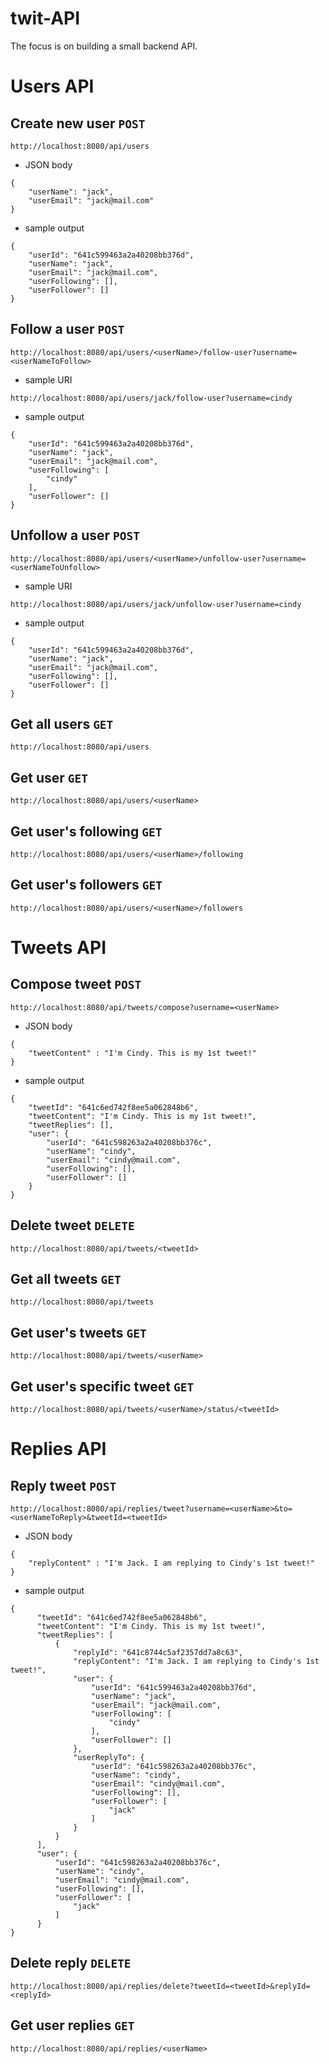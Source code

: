# twit-API

The focus is on building a small backend API.

# Users API

## Create new user `POST`
  ```
  http://localhost:8080/api/users
  ```
  - JSON body
  ```
  {
      "userName": "jack",
      "userEmail": "jack@mail.com"
  }
  ```
  - sample output
  ```
  {
      "userId": "641c599463a2a40208bb376d",
      "userName": "jack",
      "userEmail": "jack@mail.com",
      "userFollowing": [],
      "userFollower": []
  }
  ```

## Follow a user `POST`
  ```
  http://localhost:8080/api/users/<userName>/follow-user?username=<userNameToFollow>
  ```
  - sample URI
  ```
  http://localhost:8080/api/users/jack/follow-user?username=cindy
  ```
  - sample output
  ```
  {
      "userId": "641c599463a2a40208bb376d",
      "userName": "jack",
      "userEmail": "jack@mail.com",
      "userFollowing": [
          "cindy"
      ],
      "userFollower": []
  }
  ```

## Unfollow a user `POST`
  ```
  http://localhost:8080/api/users/<userName>/unfollow-user?username=<userNameToUnfollow>
  ```
  - sample URI
  ```
  http://localhost:8080/api/users/jack/unfollow-user?username=cindy
  ```
  - sample output
  ```
  {
      "userId": "641c599463a2a40208bb376d",
      "userName": "jack",
      "userEmail": "jack@mail.com",
      "userFollowing": [],
      "userFollower": []
  }
  ```
  
## Get all users `GET`
  ```
  http://localhost:8080/api/users
  ```
## Get user `GET`
  ```
  http://localhost:8080/api/users/<userName>
  ```
## Get user's following `GET`
  ```
  http://localhost:8080/api/users/<userName>/following
  ```
## Get user's followers `GET`
  ```
  http://localhost:8080/api/users/<userName>/followers
  ```


# Tweets API

## Compose tweet `POST`
  ```
  http://localhost:8080/api/tweets/compose?username=<userName>
  ```
  - JSON body
  ```
  {
      "tweetContent" : "I'm Cindy. This is my 1st tweet!"
  }
   ```
  - sample output
  ```
  {
      "tweetId": "641c6ed742f8ee5a062848b6",
      "tweetContent": "I'm Cindy. This is my 1st tweet!",
      "tweetReplies": [],
      "user": {
          "userId": "641c598263a2a40208bb376c",
          "userName": "cindy",
          "userEmail": "cindy@mail.com",
          "userFollowing": [],
          "userFollower": []
      }
  }
  ```
  
## Delete tweet `DELETE`
  ```
  http://localhost:8080/api/tweets/<tweetId>
  ```

## Get all tweets `GET`
  ```
  http://localhost:8080/api/tweets
  ```

## Get user's tweets `GET`
  ```
  http://localhost:8080/api/tweets/<userName>
  ```
  
## Get user's specific tweet `GET`
  ```
  http://localhost:8080/api/tweets/<userName>/status/<tweetId>
  ```

# Replies API

## Reply tweet `POST`
  ```
  http://localhost:8080/api/replies/tweet?username=<userName>&to=<userNameToReply>&tweetId=<tweetId>
  ```
  - JSON body
  ```
  {
      "replyContent" : "I'm Jack. I am replying to Cindy's 1st tweet!"
  }
  ```
  - sample output
  ```
  {
        "tweetId": "641c6ed742f8ee5a062848b6",
        "tweetContent": "I'm Cindy. This is my 1st tweet!",
        "tweetReplies": [
            {
                "replyId": "641c8744c5af2357dd7a8c63",
                "replyContent": "I'm Jack. I am replying to Cindy's 1st tweet!",
                "user": {
                    "userId": "641c599463a2a40208bb376d",
                    "userName": "jack",
                    "userEmail": "jack@mail.com",
                    "userFollowing": [
                        "cindy"
                    ],
                    "userFollower": []
                },
                "userReplyTo": {
                    "userId": "641c598263a2a40208bb376c",
                    "userName": "cindy",
                    "userEmail": "cindy@mail.com",
                    "userFollowing": [],
                    "userFollower": [
                        "jack"
                    ]
                }
            }
        ],
        "user": {
            "userId": "641c598263a2a40208bb376c",
            "userName": "cindy",
            "userEmail": "cindy@mail.com",
            "userFollowing": [],
            "userFollower": [
                "jack"
            ]
        }
  }
  ```

## Delete reply `DELETE`
  ```
  http://localhost:8080/api/replies/delete?tweetId=<tweetId>&replyId=<replyId>
  ```

## Get user replies `GET`
  ```
  http://localhost:8080/api/replies/<userName>
  ```

